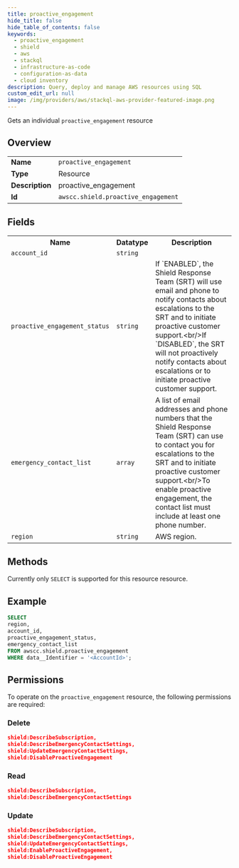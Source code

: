 ```yaml
---
title: proactive_engagement
hide_title: false
hide_table_of_contents: false
keywords:
  - proactive_engagement
  - shield
  - aws
  - stackql
  - infrastructure-as-code
  - configuration-as-data
  - cloud inventory
description: Query, deploy and manage AWS resources using SQL
custom_edit_url: null
image: /img/providers/aws/stackql-aws-provider-featured-image.png
---
```

Gets an individual <code>proactive_engagement</code> resource

## Overview
<table><tbody>
<tr><td><b>Name</b></td><td><code>proactive_engagement</code></td></tr>
<tr><td><b>Type</b></td><td>Resource</td></tr>
<tr><td><b>Description</b></td><td>proactive_engagement</td></tr>
<tr><td><b>Id</b></td><td><code>awscc.shield.proactive_engagement</code></td></tr>
</tbody></table>

## Fields
<table><tbody>
<tr><th>Name</th><th>Datatype</th><th>Description</th></tr>
<tr><td><code>account_id</code></td><td><code>string</code></td><td></td></tr>
<tr><td><code>proactive_engagement_status</code></td><td><code>string</code></td><td>If `ENABLED`, the Shield Response Team (SRT) will use email and phone to notify contacts about escalations to the SRT and to initiate proactive customer support.&lt;br&#x2F;&gt;If `DISABLED`, the SRT will not proactively notify contacts about escalations or to initiate proactive customer support.</td></tr>
<tr><td><code>emergency_contact_list</code></td><td><code>array</code></td><td>A list of email addresses and phone numbers that the Shield Response Team (SRT) can use to contact you for escalations to the SRT and to initiate proactive customer support.&lt;br&#x2F;&gt;To enable proactive engagement, the contact list must include at least one phone number.</td></tr>
<tr><td><code>region</code></td><td><code>string</code></td><td>AWS region.</td></tr>

</tbody></table>

## Methods
Currently only <code>SELECT</code> is supported for this resource resource.

## Example
```sql
SELECT
region,
account_id,
proactive_engagement_status,
emergency_contact_list
FROM awscc.shield.proactive_engagement
WHERE data__Identifier = '<AccountId>';
```

## Permissions

To operate on the <code>proactive_engagement</code> resource, the following permissions are required:

### Delete
```json
shield:DescribeSubscription,
shield:DescribeEmergencyContactSettings,
shield:UpdateEmergencyContactSettings,
shield:DisableProactiveEngagement
```

### Read
```json
shield:DescribeSubscription,
shield:DescribeEmergencyContactSettings
```

### Update
```json
shield:DescribeSubscription,
shield:DescribeEmergencyContactSettings,
shield:UpdateEmergencyContactSettings,
shield:EnableProactiveEngagement,
shield:DisableProactiveEngagement
```

